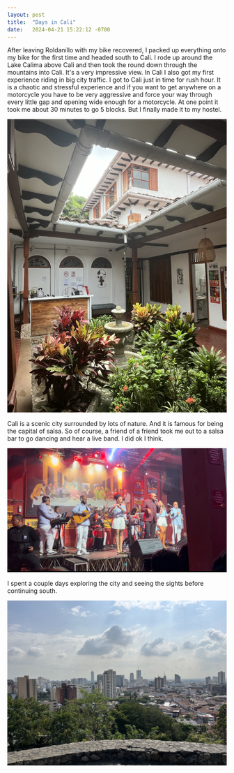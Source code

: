 ```yaml
---
layout: post
title:  "Days in Cali"
date:   2024-04-21 15:22:12 -0700
---
```


After leaving Roldanillo with my bike recovered, I packed up everything onto my bike for the first time and headed south to Cali. I rode up around the Lake Calima above Cali and then took the round down through the mountains into Cali. It's a very impressive view. In Cali I also got my first experience riding in big city traffic. I got to Cali just in time for rush hour. It is a chaotic and stressful experience and if you want to get anywhere on a motorcycle you have to be very aggressive and force your way through every little gap and opening wide enough for a motorcycle. At one point it took me about 30 minutes to go 5 blocks. But I finally made it to my hostel. 

![](/images/IMG_4708.jpeg)

Cali is a scenic city surrounded by lots of nature. And it is famous for being the capital of salsa. So of course, a friend of a friend took me out to a salsa bar to go dancing and hear a live band. I did ok I think.

![](/images/IMG_4755.jpeg)

I spent a couple days exploring the city and seeing the sights before continuing south.

![](/images/IMG_4687.jpeg)